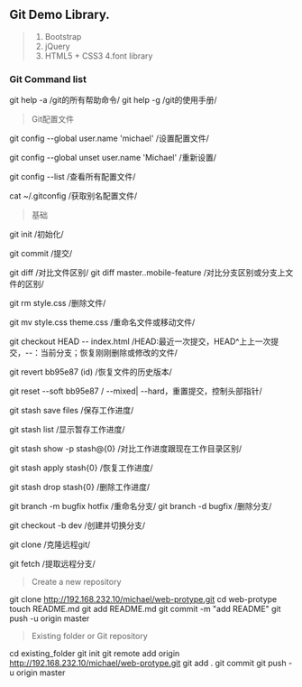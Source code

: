 ## Git Demo Library.
> 1. Bootstrap
> 2. jQuery
> 3. HTML5 + CSS3
> 4.font library

### Git Command list
git help -a  /git的所有帮助命令/
git help -g  /git的使用手册/

> Git配置文件

git config --global user.name 'michael' /设置配置文件/

git config --global unset user.name 'Michael' /重新设置/

git config --list  /查看所有配置文件/

cat ~/.gitconfig  /获取别名配置文件/

>基础

git init /初始化/

git commit /提交/

git diff /对比文件区别/
git diff master..mobile-feature /对比分支区别或分支上文件的区别/

git rm style.css /删除文件/

git mv style.css theme.css /重命名文件或移动文件/

git checkout HEAD -- index.html /HEAD:最近一次提交，HEAD^上上一次提交，--：当前分支；恢复刚刚删除或修改的文件/

git revert bb95e87 (id) /恢复文件的历史版本/

git reset --soft bb95e87 / --mixed| --hard，重置提交，控制头部指针/

git stash save files /保存工作进度/

git stash list    /显示暂存工作进度/

git stash show -p stash@{0} /对比工作进度跟现在工作目录区别/

git stash apply stash{0} /恢复工作进度/

git stash drop stash{0} /删除工作进度/

git branch -m bugfix hotfix /重命名分支/
git branch -d bugfix  /删除分支/

git checkout -b dev  /创建并切换分支/

git clone  /克隆远程git/

git fetch /提取远程分支/


>Create a new repository

git clone http://192.168.232.10/michael/web-protype.git
cd web-protype
touch README.md
git add README.md
git commit -m "add README"
git push -u origin master

>Existing folder or Git repository

cd existing_folder
git init
git remote add origin http://192.168.232.10/michael/web-protype.git
git add .
git commit
git push -u origin master
